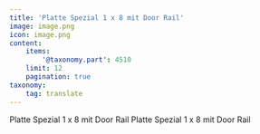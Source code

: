 ```yaml
---
title: 'Platte Spezial 1 x 8 mit Door Rail'
image: image.png
icon: image.png
content:
    items:
        '@taxonomy.part': 4510
    limit: 12
    pagination: true
taxonomy:
    tag: translate
---
```


Platte Spezial 1 x 8 mit Door Rail
Platte Spezial 1 x 8 mit Door Rail
